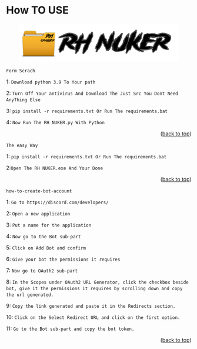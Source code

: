 # How TO USE
 
 <div id="top"></div>
<p align="center">
  <a href="https://github.com/othneildrew/Best-README-Template">
    <img src="assets/banner.png" alt="Banner" width="436" height="102">
  </a>


 ```Form Scrach ```

 1: ```Download python 3.9 To Your path```

2: ```Turn Off Your antivirus And Download The Just Src You Dont Need AnyThing Else```

3: ```pip install -r requirements.txt Or Run The requirements.bat ```

4: ```Now Run The RH NUKER.py With Python ```

<p align="right">(<a href="#top">back to top</a>)</p>


```The easy Way ```

1: ```pip install -r requirements.txt Or Run The requirements.bat```

2:```Open The RH NUKER.exe And Your Done```

<p align="right">(<a href="#top">back to top</a>)</p>


 ```how-to-create-bot-account ```

1: ```Go to https://discord.com/developers/ ```

2: ```Open a new application ```

3: ```Put a name for the application ```

4: ```Now go to the Bot sub-part ```

5: ```Click on Add Bot and confirm ```

6: ```Give your bot the permissions it requires ```

7: ```Now go to OAuth2 sub-part ```

8: ```In the Scopes under OAuth2 URL Generator, click the checkbox beside bot, give it the permissions it requires by scrolling down and copy the url generated. ```

9: ```Copy the link generated and paste it in the Redirects section. ```

10: ```Click on the Select Redirect URL and click on the first option. ```

11: ```Go to the Bot sub-part and copy the bot token. ```

<p align="right">(<a href="#top">back to top</a>)</p>

